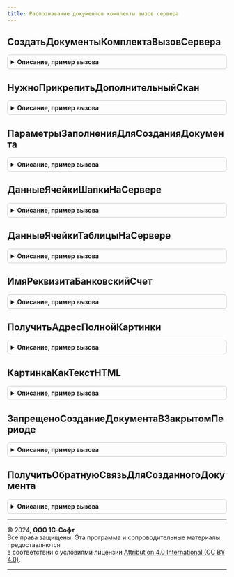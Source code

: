 ```yaml
---
title: Распознавание документов комплекты вызов сервера
---
```



## СоздатьДокументыКомплектаВызовСервера
<details style="margin: 1em 0; padding: 0.5em; border: 1px solid #ccc; border-radius: 6px;">

<summary style="font-weight: bold; cursor: pointer;">Описание, пример вызова</summary>

```bsl

Функция СоздатьДокументыКомплектаВызовСервера(ПараметрыСоздания) Экспорт
```

Пример вызова
```bsl
Результат = РаспознаваниеДокументовКомплектыВызовСервера.СоздатьДокументыКомплектаВызовСервера(ПараметрыСоздания) 
```
</details>

## НужноПрикрепитьДополнительныйСкан
<details style="margin: 1em 0; padding: 0.5em; border: 1px solid #ccc; border-radius: 6px;">

<summary style="font-weight: bold; cursor: pointer;">Описание, пример вызова</summary>

```bsl

Функция НужноПрикрепитьДополнительныйСкан(ТипКомплекта, ТипРаспознанного, ТипСозданного) Экспорт
```

Пример вызова
```bsl
Результат = РаспознаваниеДокументовКомплектыВызовСервера.НужноПрикрепитьДополнительныйСкан(ТипКомплекта, ТипРаспознанного, ТипСозданного) 
```
</details>

## ПараметрыЗаполненияДляСозданияДокумента
<details style="margin: 1em 0; padding: 0.5em; border: 1px solid #ccc; border-radius: 6px;">

<summary style="font-weight: bold; cursor: pointer;">Описание, пример вызова</summary>

```bsl

Функция ПараметрыЗаполненияДляСозданияДокумента(РаспознанныйДокумент, ТипРаспознанного, ТипСоздаваемого, ПараметрыОперации) Экспорт
```

Пример вызова
```bsl
Результат = РаспознаваниеДокументовКомплектыВызовСервера.ПараметрыЗаполненияДляСозданияДокумента(РаспознанныйДокумент, ТипРаспознанного, ТипСоздаваемого, ПараметрыОперации) 
```
</details>

## ДанныеЯчейкиШапкиНаСервере
<details style="margin: 1em 0; padding: 0.5em; border: 1px solid #ccc; border-radius: 6px;">

<summary style="font-weight: bold; cursor: pointer;">Описание, пример вызова</summary>

```bsl

Функция ДанныеЯчейкиШапкиНаСервере(ПараметрыПолучения) Экспорт
```

Пример вызова
```bsl
Результат = РаспознаваниеДокументовКомплектыВызовСервера.ДанныеЯчейкиШапкиНаСервере(ПараметрыПолучения) 
```
</details>

## ДанныеЯчейкиТаблицыНаСервере
<details style="margin: 1em 0; padding: 0.5em; border: 1px solid #ccc; border-radius: 6px;">

<summary style="font-weight: bold; cursor: pointer;">Описание, пример вызова</summary>

```bsl

Функция ДанныеЯчейкиТаблицыНаСервере(ПараметрыПолучения) Экспорт
```

Пример вызова
```bsl
Результат = РаспознаваниеДокументовКомплектыВызовСервера.ДанныеЯчейкиТаблицыНаСервере(ПараметрыПолучения) 
```
</details>

## ИмяРеквизитаБанковскийСчет
<details style="margin: 1em 0; padding: 0.5em; border: 1px solid #ccc; border-radius: 6px;">

<summary style="font-weight: bold; cursor: pointer;">Описание, пример вызова</summary>

```bsl

Функция ИмяРеквизитаБанковскийСчет(ДанныеДокумента) Экспорт
```

Пример вызова
```bsl
Результат = РаспознаваниеДокументовКомплектыВызовСервера.ИмяРеквизитаБанковскийСчет(ДанныеДокумента));
```
</details>

## ПолучитьАдресПолнойКартинки
<details style="margin: 1em 0; padding: 0.5em; border: 1px solid #ccc; border-radius: 6px;">

<summary style="font-weight: bold; cursor: pointer;">Описание, пример вызова</summary>

```bsl

Функция ПолучитьАдресПолнойКартинки(Ссылка, ИдентификаторФормы) Экспорт
```

Пример вызова
```bsl
Результат = РаспознаваниеДокументовКомплектыВызовСервера.ПолучитьАдресПолнойКартинки(Ссылка, ИдентификаторФормы));
```
</details>

## КартинкаКакТекстHTML
<details style="margin: 1em 0; padding: 0.5em; border: 1px solid #ccc; border-radius: 6px;">

<summary style="font-weight: bold; cursor: pointer;">Описание, пример вызова</summary>

```bsl

Функция КартинкаКакТекстHTML(ДвоичныеДанные, Позиция = "Сбоку") Экспорт
```

Пример вызова
```bsl
Результат = РаспознаваниеДокументовКомплектыВызовСервера.КартинкаКакТекстHTML(ДвоичныеДанные, Позиция);
```
</details>

## ЗапрещеноСозданиеДокументаВЗакрытомПериоде
<details style="margin: 1em 0; padding: 0.5em; border: 1px solid #ccc; border-radius: 6px;">

<summary style="font-weight: bold; cursor: pointer;">Описание, пример вызова</summary>

```bsl

Функция ЗапрещеноСозданиеДокументаВЗакрытомПериоде(Знач ТипДокументаСтрокой, Знач ДатаДокумента) Экспорт
```

Пример вызова
```bsl
Результат = РаспознаваниеДокументовКомплектыВызовСервера.ЗапрещеноСозданиеДокументаВЗакрытомПериоде(ТипДокументаСтрокой, ДатаДокумента) 
```
</details>

## ПолучитьОбратнуюСвязьДляСозданногоДокумента
<details style="margin: 1em 0; padding: 0.5em; border: 1px solid #ccc; border-radius: 6px;">

<summary style="font-weight: bold; cursor: pointer;">Описание, пример вызова</summary>

```bsl

Функция ПолучитьОбратнуюСвязьДляСозданногоДокумента(ДокументОбъект, СоздаваемыйДокумент = Неопределено) Экспорт
```

Пример вызова
```bsl
Результат = РаспознаваниеДокументовКомплектыВызовСервера.ПолучитьОбратнуюСвязьДляСозданногоДокумента(ДокументОбъект, СоздаваемыйДокумент);
```
</details>

---

© 2024, **ООО 1С-Софт**  
Все права защищены. Эта программа и сопроводительные материалы предоставляются  
в соответствии с условиями лицензии [Attribution 4.0 International (CC BY 4.0)](https://creativecommons.org/licenses/by/4.0/legalcode).

---
